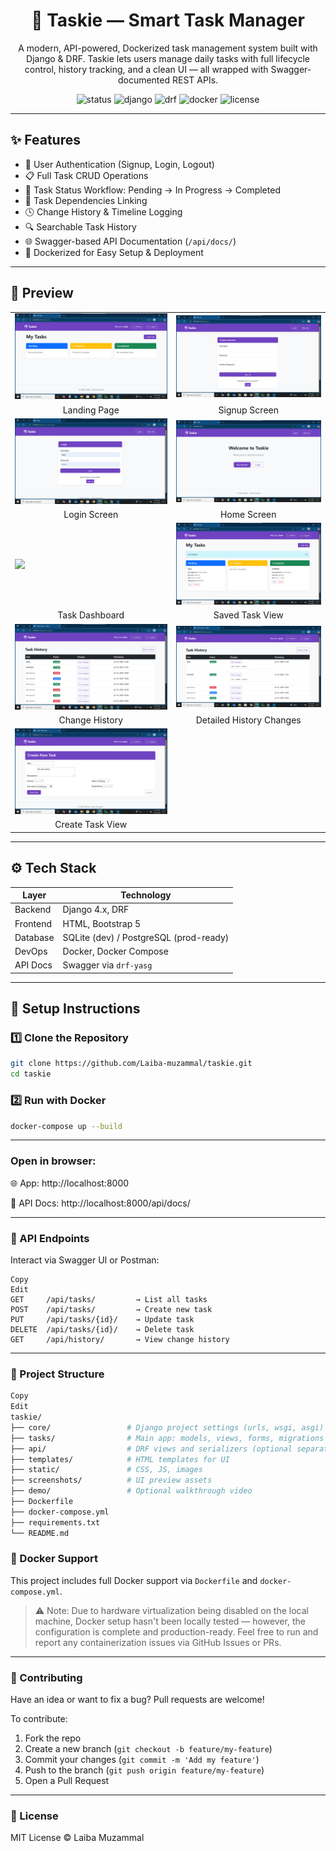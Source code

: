 <h1 align="center">🧠 Taskie — Smart Task Manager</h1>

<p align="center">
  A modern, API-powered, Dockerized task management system built with Django & DRF. Taskie lets users manage daily tasks with full lifecycle control, history tracking, and a clean UI — all wrapped with Swagger-documented REST APIs.
</p>

<div align="center">
  <img src="https://img.shields.io/badge/Status-Production-brightgreen" alt="status"/>
  <img src="https://img.shields.io/badge/Django-4.x-success" alt="django"/>
  <img src="https://img.shields.io/badge/DRF-Enabled-blue" alt="drf"/>
  <img src="https://img.shields.io/badge/Docker-Ready-blue" alt="docker"/>
  <img src="https://img.shields.io/badge/License-MIT-yellow" alt="license"/>
</div>

---

## ✨ Features

- 🔐 User Authentication (Signup, Login, Logout)
- 📋 Full Task CRUD Operations
- 🔄 Task Status Workflow: Pending → In Progress → Completed
- 🔗 Task Dependencies Linking
- 🕓 Change History & Timeline Logging
- 🔍 Searchable Task History
- 🌐 Swagger-based API Documentation (`/api/docs/`)
- 🐳 Dockerized for Easy Setup & Deployment

---

## 📸 Preview

<table> <tr> <td><img src="screenshots/landing_page.png" width="100%"/></td> <td><img src="screenshots/signup.png" width="100%"/></td> </tr> <tr> <td align="center">Landing Page</td> <td align="center">Signup Screen</td> </tr> <tr> <td><img src="screenshots/login.png" width="100%"/></td> <td><img src="screenshots/home.png" width="100%"/></td> </tr> <tr> <td align="center">Login Screen</td> <td align="center">Home Screen</td> </tr> <tr> <td><img src="screenshots/dashboard.png" width="100%"/></td> <td><img src="screenshots/saved_task.png" width="100%"/></td> </tr> <tr> <td align="center">Task Dashboard</td> <td align="center">Saved Task View</td> </tr> <tr> <td><img src="screenshots/history.png" width="100%"/></td> <td><img src="screenshots/history_changes.png" width="100%"/></td> </tr> <tr> <td align="center">Change History</td> <td align="center">Detailed History Changes</td> </tr> <tr> <td><img src="screenshots/create_task.png" width="100%"/></td> <td></td> </tr> <tr> <td align="center">Create Task View</td> <td align="center"></td> </tr> </table>

---

## ⚙️ Tech Stack

| Layer      | Technology                |
|------------|---------------------------|
| Backend    | Django 4.x, DRF            |
| Frontend   | HTML, Bootstrap 5          |
| Database   | SQLite (dev) / PostgreSQL (prod-ready) |
| DevOps     | Docker, Docker Compose     |
| API Docs   | Swagger via `drf-yasg`     |

---

## 🚀 Setup Instructions

### 1️⃣ Clone the Repository

```bash
git clone https://github.com/Laiba-muzammal/taskie.git
cd taskie
```

### 2️⃣ Run with Docker
```bash
docker-compose up --build
```

---

### Open in browser:

🌐 App: http://localhost:8000

📘 API Docs: http://localhost:8000/api/docs/

---

### 🔌 API Endpoints
Interact via Swagger UI or Postman:

```pgsql
Copy
Edit
GET     /api/tasks/         → List all tasks  
POST    /api/tasks/         → Create new task  
PUT     /api/tasks/{id}/    → Update task  
DELETE  /api/tasks/{id}/    → Delete task  
GET     /api/history/       → View change history
```

---

### 🧩 Project Structure
```graphql
Copy
Edit
taskie/
├── core/                 # Django project settings (urls, wsgi, asgi)
├── tasks/                # Main app: models, views, forms, migrations
├── api/                  # DRF views and serializers (optional separation)
├── templates/            # HTML templates for UI
├── static/               # CSS, JS, images
├── screenshots/          # UI preview assets
├── demo/                 # Optional walkthrough video
├── Dockerfile
├── docker-compose.yml
├── requirements.txt
└── README.md

```

### 🐳 Docker Support

This project includes full Docker support via `Dockerfile` and `docker-compose.yml`.

> ⚠️ Note: Due to hardware virtualization being disabled on the local machine, Docker setup hasn't been locally tested — however, the configuration is complete and production-ready. Feel free to run and report any containerization issues via GitHub Issues or PRs.

---

### 🤝 Contributing

Have an idea or want to fix a bug? Pull requests are welcome!

To contribute:

1. Fork the repo
2. Create a new branch (`git checkout -b feature/my-feature`)
3. Commit your changes (`git commit -m 'Add my feature'`)
4. Push to the branch (`git push origin feature/my-feature`)
5. Open a Pull Request

---

### 🧾 License
MIT License © Laiba Muzammal
